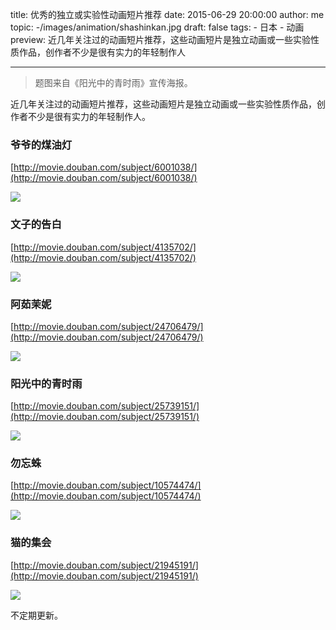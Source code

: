 title: 优秀的独立或实验性动画短片推荐
date: 2015-06-29 20:00:00
author: me
topic: -/images/animation/shashinkan.jpg
draft: false
tags:
    - 日本
    - 动画
preview: 近几年关注过的动画短片推荐，这些动画短片是独立动画或一些实验性质作品，创作者不少是很有实力的年轻制作人

---

> 题图来自《阳光中的青时雨》宣传海报。

近几年关注过的动画短片推荐，这些动画短片是独立动画或一些实验性质作品，创作者不少是很有实力的年轻制作人。

### 爷爷的煤油灯

[http://movie.douban.com/subject/6001038/](http://movie.douban.com/subject/6001038/)

![](-/images/animation/4.jpg)

### 文子的告白

[http://movie.douban.com/subject/4135702/](http://movie.douban.com/subject/4135702/)

![](-/images/animation/5.jpg)

### 阿茹茉妮

[http://movie.douban.com/subject/24706479/](http://movie.douban.com/subject/24706479/)

![](-/images/animation/3.jpg)

### 阳光中的青时雨

[http://movie.douban.com/subject/25739151/](http://movie.douban.com/subject/25739151/)

![](-/images/animation/6.jpg)

### 勿忘蛛

[http://movie.douban.com/subject/10574474/](http://movie.douban.com/subject/10574474/)

![](-/images/animation/2.jpg)

### 猫的集会

[http://movie.douban.com/subject/21945191/](http://movie.douban.com/subject/21945191/)

![](-/images/animation/1.jpg)

不定期更新。